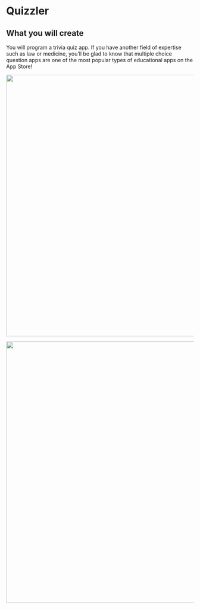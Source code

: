 

#  Quizzler



## What you will create

You will program a trivia quiz app. If you have another field of expertise such as law or medicine, you’ll be glad to know that multiple choice question apps are one of the most popular types of educational apps on the App Store! 



<p align="center">
<img src="https://user-images.githubusercontent.com/73591684/132846705-bcbfe75e-6758-4d50-96c6-8165ce318cdf.png" height = 700 >
</p>


<p align="center">
<img src="https://user-images.githubusercontent.com/73591684/132846713-727a0081-7561-4f96-85f5-875f7da5ea88.png" height = 700 >
</p>





